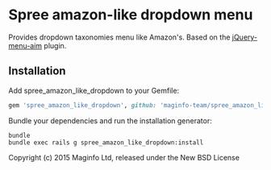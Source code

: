 Spree amazon-like dropdown menu
=======================

Provides dropdown taxonomies menu like Amazon's. Based on the [jQuery-menu-aim](https://github.com/kamens/jQuery-menu-aim) plugin. 

Installation
------------

Add spree_amazon_like_dropdown to your Gemfile:

```ruby
gem 'spree_amazon_like_dropdown', github: 'maginfo-team/spree_amazon_like_dropdown'
```

Bundle your dependencies and run the installation generator:

```shell
bundle
bundle exec rails g spree_amazon_like_dropdown:install
```

Copyright (c) 2015 Maginfo Ltd, released under the New BSD License
